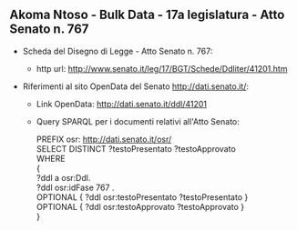 ## Akoma Ntoso - Bulk Data - 17a legislatura - Atto Senato n. 767 ##

* Scheda del Disegno di Legge - Atto Senato n. 767:
	* http url: http://www.senato.it/leg/17/BGT/Schede/Ddliter/41201.htm

* Riferimenti al sito OpenData del Senato http://dati.senato.it/:
	* Link OpenData: http://dati.senato.it/ddl/41201
	* Query SPARQL per i documenti relativi all'Atto Senato:

        PREFIX osr: <http://dati.senato.it/osr/>  
		SELECT DISTINCT ?testoPresentato ?testoApprovato  
		WHERE  
		{  
		    ?ddl a osr:Ddl.  
		    ?ddl osr:idFase 767 .  
		    OPTIONAL { ?ddl osr:testoPresentato ?testoPresentato }  
		    OPTIONAL { ?ddl osr:testoApprovato ?testoApprovato }  
		}
		
